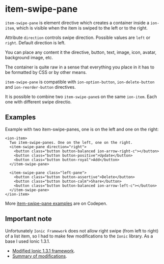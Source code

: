 # item-swipe-pane

`item-swipe-pane` is element directive which creates a container inside a `ion-item`, which is visible when the item is swiped to the left or to the right.

Attribute `direction` controls swipe direction. Possible values are `left` or `right`. Default direction is left.

You can place any content it the directive, button, text, image, icon, avatar, background image, etc.  

The container is quite raw in a sense that everything you place in it has to be formatted by CSS or by other means.

`item-swipe-pane` is compatible with `ion-option-button`, `ion-delete-button` and `ion-reorder-button` directives.

It is possible to combine two `item-swipe-pane`s on the same `ion-item`. Each one with different swipe directio.

## Examples

Example with two item-swipe-panes, one is on the left and one on the right:

    <ion-item>
      Two item-swipe-panes. One on the left, one on the right.
      <item-swipe-pane direction="right">
        <button class="button button-balanced ion-arrow-right-c"></button>
        <button class="button button-positive">Update</button>
        <button class="button button-royal">Add</button>
      </item-swipe-pane>

      <item-swipe-pane class="left-pane">
        <button class="button button-assertive">Delete</button>
        <button class="button button-calm">Share</button>
        <button class="button button-balanced ion-arrow-left-c"></button>
      </item-swipe-pane>
    </ion-item>

More [item-swipe-pane examples](http://codepen.io/MichalFoksa/pen/qaNKdP) are on Codepen.

## Important note

Unfortunately `Ionic Framework` does not allow right swipe (from left to right) of a list item, so I had to make few modifications to the `Ionic` library. As a base I used Ionic 1.3.1.
 - [Modified Ionic 1.3.1 framework](https://github.com/MichalFoksa/ionic-gizmos/tree/master/ionic).
 - [Summary of modifications][1].  

  [1]: https://github.com/MichalFoksa/ionic-gizmos/commit/6443181f36a770fb4308b11d8a1646f990df88b0
